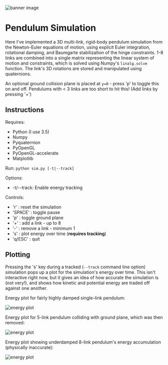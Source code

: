 ![banner image](http://www.alistairwick.com/assets/images/pendulum/banner.PNG)

# Pendulum Simulation
Here I've implemented a 3D multi-link, rigid-body pendulum simulation from the Newton-Euler equations of motion, using explicit Euler integration, rotational damping, and Baumgarte stabilization of the hinge constraints. 1-8 links are combined into a single matrix representing the linear system of motion and constraints, which is solved using Numpy's `linalg.solve` function. The link's 3D rotations are stored and manipulated using quaternions.

An optional ground collision plane is placed at `y=0` - press 'p' to toggle this on and off. Pendulums with < 3 links are too short to hit this! (Add links by pressing '+')

## Instructions
Requires:
* Python (I use 3.5)
* Numpy
* Pyquaternion
* PyOpenGL
* PyOpenGL-accelerate
* Matplotlib

Run:
`python sim.py [-t|--track]`

Options:
* -t/--track: Enable energy tracking

Controls:
* 'r' : reset the simulation
* 'SPACE' : toggle pause
* 'p' : toggle ground plane
* '+' : add a link - up to 8
* '-' : remove a link - minimum 1
* 's' : plot energy over time (**requires tracking**)
* 'q/ESC' : quit

## Plotting
Pressing the 's' key during a tracked (`--track` command line option) simulation pops up a plot for the simulation's energy over time. This isn't interactive right now, but it gives an idea of how accurate the simulation is (not very!), and shows how kinetic and potential energy are traded off against one another.

Energy plot for fairly highly damped single-link pendulum:

![energy plot](http://www.alistairwick.com/assets/images/pendulum/1link_damped.png)

Energy plot for 5-link pendulum colliding with ground plane, which was then removed:

![energy plot](http://www.alistairwick.com/assets/images/pendulum/collision_energy.png)

Energy plot showing underdamped 8-link pendulum's energy accumulation (physically inaccurate):

![energy plot](http://www.alistairwick.com/assets/images/pendulum/8link_underdamped.png)
